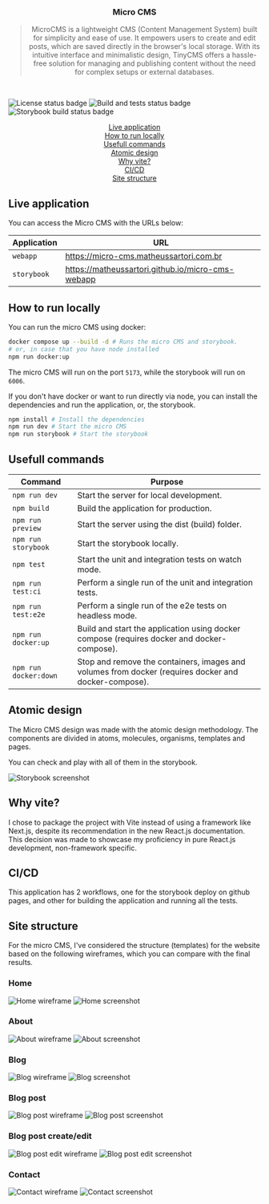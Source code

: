 <h3 align="center">
  Micro CMS
</h3>

<blockquote align="center">
  MicroCMS is a lightweight CMS (Content Management System) built for simplicity and ease of use. It empowers users to create and edit posts, which are saved directly in the browser's local storage. With its intuitive interface and minimalistic design, TinyCMS offers a hassle-free solution for managing and publishing content without the need for complex setups or external databases.
</blockquote>
<br>

<p align="center">

<img alt="License status badge" src="https://img.shields.io/github/license/matheussartori/micro-cms-webapp?color=%2361dafb&style=flat-square" /> <img alt="Build and tests status badge" src="https://img.shields.io/github/actions/workflow/status/matheussartori/micro-cms-webapp/build-and-test.yml?branch=main&color=%2361dafb&label=build%20and%20tests&style=flat-square" />
<img alt="Storybook build status badge" src="https://img.shields.io/github/actions/workflow/status/matheussartori/micro-cms-webapp/build-and-test.yml?branch=main&color=%2361dafb&label=storybook%20build&style=flat-square" />

</p>

<p align="center">
  <a href="#live-application">Live application</a><br>
  <a href="#how-to-run-locally">How to run locally</a><br>
  <a href="#usefull-commands">Usefull commands</a><br>
  <a href="#atomic-design">Atomic design</a><br>
  <a href="#why-vite">Why vite?</a><br>
  <a href="#cicd">CI/CD</a><br>
  <a href="#site-structure">Site structure</a>
</p>

## Live application

You can access the Micro CMS with the URLs below:

<table>
  <thead>
    <tr>
      <th>Application</th>
      <th>URL</th>
    </tr>
  </thead>
  <tbody>
    <tr>
      <td><code>webapp</code></td>
      <td><a href="https://micro-cms.matheussartori.com.br">https://micro-cms.matheussartori.com.br</a></td>
    </tr>
    <tr>
      <td><code>storybook</code></td>
      <td><a href="https://matheussartori.github.io/micro-cms-webapp">https://matheussartori.github.io/micro-cms-webapp</a></td>
    </tr>
  </tbody>
</table>

## How to run locally

You can run the micro CMS using docker:

```bash
docker compose up --build -d # Runs the micro CMS and storybook.
# or, in case that you have node installed
npm run docker:up
```

The micro CMS will run on the port `5173`, while the storybook will run on `6006`.

If you don't have docker or want to run directly via node, you can install the dependencies and run the application, or, the storybook.

```bash
npm install # Install the dependencies
npm run dev # Start the micro CMS
npm run storybook # Start the storybook
```

## Usefull commands

<table>
  <thead>
    <tr>
      <th>Command</th>
      <th>Purpose</th>
    </tr>
  </thead>
  <tbody>
    <tr>
      <td><code>npm run dev</code></td>
      <td>Start the server for local development.</td>
    </tr>
    <tr>
      <td><code>npm build</code></td>
      <td>Build the application for production.</td>
    </tr>
    <tr>
      <td><code>npm run preview</code></td>
      <td>Start the server using the dist (build) folder.</td>
    </tr>
    <tr>
      <td><code>npm run storybook</code></td>
      <td>Start the storybook locally.</td>
    </tr>
    <tr>
      <td><code>npm test</code></td>
      <td>Start the unit and integration tests on watch mode.</td>
    </tr>
    <tr>
      <td><code>npm run test:ci</code></td>
      <td>Perform a single run of the unit and integration tests.</td>
    </tr>
    <tr>
      <td><code>npm run test:e2e</code></td>
      <td>Perform a single run of the e2e tests on headless mode.</td>
    </tr>
    <tr>
      <td><code>npm run docker:up</code></td>
      <td>Build and start the application using docker compose (requires docker and docker-compose).</td>
    </tr>
    <tr>
      <td><code>npm run docker:down</code></td>
      <td>Stop and remove the containers, images and volumes from docker (requires docker and docker-compose).</td>
    </tr>
  </tbody>
</table>

## Atomic design

The Micro CMS design was made with the atomic design methodology. The components are divided in atoms, molecules, organisms, templates and pages.

You can check and play with all of them in the storybook.

<img src="./.github/assets/screenshots/storybook.png" alt="Storybook screenshot">

## Why vite?

I chose to package the project with Vite instead of using a framework like Next.js, despite its recommendation in the new React.js documentation. This decision was made to showcase my proficiency in pure React.js development, non-framework specific.

## CI/CD

This application has 2 workflows, one for the storybook deploy on github pages, and other for building the application and running all the tests.

## Site structure
For the micro CMS, I've considered the structure (templates) for the website based on the following wireframes, which you can compare with the final results.

### Home
<img src="./.github/assets/wireframes/home.png" alt="Home wireframe">
<img src="./.github/assets/screenshots/home.png" alt="Home screenshot">

### About
<img src="./.github/assets/wireframes/about.png" alt="About wireframe">
<img src="./.github/assets/screenshots/about.png" alt="About screenshot">

### Blog
<img src="./.github/assets/wireframes/blog.png" alt="Blog wireframe">
<img src="./.github/assets/screenshots/blog.png" alt="Blog screenshot">

### Blog post
<img src="./.github/assets/wireframes/blog-post.png" alt="Blog post wireframe">
<img src="./.github/assets/screenshots/blog-post.png" alt="Blog post screenshot">

### Blog post create/edit
<img src="./.github/assets/wireframes/blog-post-edit.png" alt="Blog post edit wireframe">
<img src="./.github/assets/screenshots/blog-post-edit.png" alt="Blog post edit screenshot">

### Contact
<img src="./.github/assets/wireframes/contact.png" alt="Contact wireframe">
<img src="./.github/assets/screenshots/contact.png" alt="Contact screenshot">
